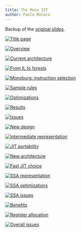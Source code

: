 ```yaml
---
title: The Mono JIT
author: Paolo Molaro
---
```


Backup of the [original slides](http://primates.ximian.com/~lupus/slides/jit).

[![Title page](/images/jit-slides/img0.jpg)](/images/jit-slides/img0.jpg)

[![Overview](/images/jit-slides/img1.jpg)](/images/jit-slides/img1.jpg)

[![Current architecture](/images/jit-slides/img2.jpg)](/images/jit-slides/img2.jpg)

[![From IL to forests](/images/jit-slides/img3.jpg)](/images/jit-slides/img3.jpg)

[![Monoburg: instruction selection](/images/jit-slides/img4.jpg)](/images/jit-slides/img4.jpg)

[![Sample rules](/images/jit-slides/img5.jpg)](/images/jit-slides/img5.jpg)

[![Optimizations](/images/jit-slides/img6.jpg)](/images/jit-slides/img6.jpg)

[![Results](/images/jit-slides/img7.jpg)](/images/jit-slides/img7.jpg)

[![Issues](/images/jit-slides/img8.jpg)](/images/jit-slides/img8.jpg)

[![New design](/images/jit-slides/img9.jpg)](/images/jit-slides/img9.jpg)

[![Intermediate representation](/images/jit-slides/img10.jpg)](/images/jit-slides/img10.jpg)

[![JIT portability](/images/jit-slides/img11.jpg)](/images/jit-slides/img11.jpg)

[![New architecture](/images/jit-slides/img12.jpg)](/images/jit-slides/img12.jpg)

[![Fast JIT choice](/images/jit-slides/img13.jpg)](/images/jit-slides/img13.jpg)

[![SSA representation](/images/jit-slides/img14.jpg)](/images/jit-slides/img14.jpg)

[![SSA optimizations](/images/jit-slides/img15.jpg)](/images/jit-slides/img15.jpg)

[![SSA issues](/images/jit-slides/img16.jpg)](/images/jit-slides/img16.jpg)

[![Benefits](/images/jit-slides/img17.jpg)](/images/jit-slides/img17.jpg)

[![Register allocation](/images/jit-slides/img18.jpg)](/images/jit-slides/img18.jpg)

[![Overall issues](/images/jit-slides/img19.jpg)](/images/jit-slides/img19.jpg)
